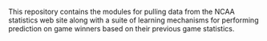 This repository contains the modules for pulling data from the NCAA statistics web site along with a suite of learning mechanisms for performing prediction on game winners based on their previous game statistics. 
